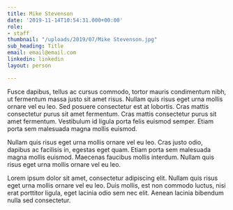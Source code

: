 ```yaml
---
title: Mike Stevenson
date: '2019-11-14T10:54:31.000+00:00'
role:
- staff
thumbnail: "/uploads/2019/07/Mike Stevenson.jpg"
sub_heading: Title
email: email@email.com
linkedin: linkedin
layout: person

---
```

Fusce dapibus, tellus ac cursus commodo, tortor mauris condimentum nibh, ut fermentum massa justo sit amet risus. Nullam quis risus eget urna mollis ornare vel eu leo. Sed posuere consectetur est at lobortis. Cras mattis consectetur purus sit amet fermentum. Cras mattis consectetur purus sit amet fermentum. Vestibulum id ligula porta felis euismod semper. Etiam porta sem malesuada magna mollis euismod.

Nullam quis risus eget urna mollis ornare vel eu leo. Cras justo odio, dapibus ac facilisis in, egestas eget quam. Etiam porta sem malesuada magna mollis euismod. Maecenas faucibus mollis interdum. Nullam quis risus eget urna mollis ornare vel eu leo.

Lorem ipsum dolor sit amet, consectetur adipiscing elit. Nullam quis risus eget urna mollis ornare vel eu leo. Duis mollis, est non commodo luctus, nisi erat porttitor ligula, eget lacinia odio sem nec elit. Aenean lacinia bibendum nulla sed consectetur.